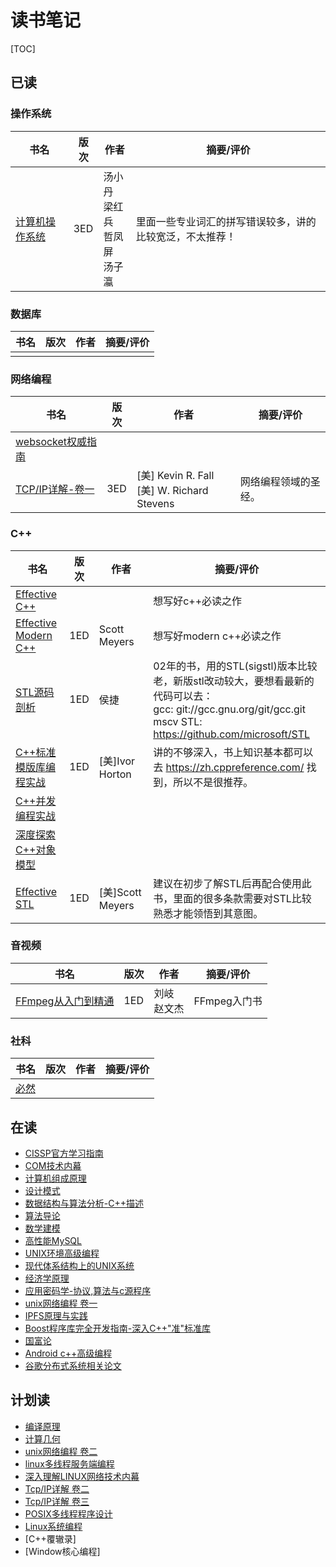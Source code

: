 # 读书笔记

[TOC]



## 已读

### 操作系统

| 书名                                                      | 版次 | 作者                                 | 摘要/评价                                                |
| --------------------------------------------------------- | ---- | ------------------------------------ | -------------------------------------------------------- |
| [计算机操作系统](THE_COMPUTER_OPERATING_SYSTEM/README.md) | 3ED  | 汤小丹<br>梁红兵<br>哲凤屏<br>汤子瀛 | 里面一些专业词汇的拼写错误较多，讲的比较宽泛，不太推荐！ |

### 数据库

| 书名 | 版次 | 作者 | 摘要/评价 |
| ---- | ---- | ---- | --------- |
|      |      |      |           |

### 网络编程

| 书名                                                         | 版次 | 作者                                          | 摘要/评价            |
| ------------------------------------------------------------ | ---- | --------------------------------------------- | -------------------- |
| [websocket权威指南](THE_DEFINITIVE_GUIDE_TO_HTML5_WEBSOCKET/README.md) |      |                                               |                      |
| [TCP/IP详解-卷一](TCP_IP_ILLUSTRATED_V1/README.md)           | 3ED  | [美] Kevin R. Fall<br>[美] W. Richard Stevens | 网络编程领域的圣经。 |

### C++

| 书名                                                         | 版次 | 作者             | 摘要/评价                                                    |
| ------------------------------------------------------------ | ---- | ---------------- | ------------------------------------------------------------ |
| [Effective C++](EFFECTIVE_CPP/README.md)                     |      |                  | 想写好c++必读之作                                            |
| [Effective Modern C++](EFFECTIVE_MODERN_CPP/README.md)       | 1ED  | Scott Meyers     | 想写好modern c++必读之作                                     |
| [STL源码剖析](THE_ANNOTATED_STL_SOURCES/README.md)           | 1ED  | 侯捷             | 02年的书，用的STL(sigstl)版本比较老，新版stl改动较大，要想看最新的代码可以去：<br>gcc: git://gcc.gnu.org/git/gcc.git<br>mscv STL: https://github.com/microsoft/STL |
| [C++标准模版库编程实战](USING_THE_CPP_STANDARD_TEMPLATE_LIBRARIES/README.md) | 1ED  | [美]Ivor Horton  | 讲的不够深入，书上知识基本都可以去 https://zh.cppreference.com/ 找到，所以不是很推荐。 |
| [C++并发编程实战](CPP_CONCURRENCY_IN_ACTION/README.md)       |      |                  |                                                              |
| [深度探索C++对象模型](INSIDE_THE_CPP_OBJECT_MODEL/README.md) |      |                  |                                                              |
| [Effective STL](EFFECTIVE_STL/README.md)                     | 1ED  | [美]Scott Meyers | 建议在初步了解STL后再配合使用此书，里面的很多条款需要对STL比较熟悉才能领悟到其意图。 |

### 音视频

| 书名                                                         | 版次 | 作者           | 摘要/评价    |
| ------------------------------------------------------------ | ---- | -------------- | ------------ |
| [FFmpeg从入门到精通](FFMPEG_FROM_BEGINNER_TO_MASTER/README.md) | 1ED  | 刘岐<br>赵文杰 | FFmpeg入门书 |

### 社科

| 书名                      | 版次 | 作者 | 摘要/评价 |
| ------------------------- | ---- | ---- | --------- |
| [必然](CERTAIN/README.md) |      |      |           |



## 在读

- [CISSP官方学习指南](CISSP_CERTIFIED_INFORMATION_SYSTEMS_SECURITY_PROFESSIONAL_OFFICIAL_STUDY_GUIDE/README.md)
- [COM技术内幕](INSIDE_COM/README.md)
- [计算机组成原理](COMPUTER_ORGANIZATIONA_AND_ARCHITECTURE/README.md)
- [设计模式](DESIGN_PATTERN/README.md)
- [数据结构与算法分析-C++描述](DATA_STRUCTURES_AND_ALGORITHM_ANALYSIS_IN_CPP/README.md)
- [算法导论](INTRODUCTION_TO_ALGORITHMS/README.md)
- [数学建模](A_FIRST_COURSE_IN_MATHEMATICAL_MODELING/README.md)
- [高性能MySQL](HIGH_PERFORMANCE_MYSQL/README.md)
- [UNIX环境高级编程](APUE/README.md)
- [现代体系结构上的UNIX系统](UNIX_SYSTEMS_FOR_MODERN_ARCHITECTURES/README.md)
- [经济学原理](THE_PRINCIPLE_OF_ECONOMICS/README.md)
- [应用密码学-协议,算法与c源程序](APPLIED_CRYPTOGRAPHY_PROTOCOLS_ALGORITHMS_AND_SOURCE_CODE_IN_C/README.md)
- [unix网络编程 卷一](UNIX_NETWORK_PROGRAMMING_V1/README.md)
- [IPFS原理与实践](PRINCIPLES_AND_PRACTICES_OF_IPFS/README.md)
- [Boost程序库完全开发指南-深入C++"准"标准库](PROFESSIONAL_BOOST_GUIDE/README.md)
- [国富论](THE_WEALTH_OF_NATIONS/README.md)
- [Android c++高级编程](PRO_ANDROID_CPP_WITH_THE_NDK/README.md)
- [谷歌分布式系统相关论文](GOOGLE_DCS_DOC/README.md)



## 计划读

- [编译原理](COMPILERS_PRINCIPLES_TECHNIQUES_TOOLS/README.md)
- [计算几何](COMPUTATIONAL_GEOMETRY/README.md)
- [unix网络编程 卷二](UNIX_NETWORK_PROGRAMMING_V2/README.md)
- [linux多线程服务端编程](MUDUO/README.md)
- [深入理解LINUX网络技术内幕](UNDERSTANDING_LINUX_NETWORK_INTERNALS/README.md)
- [Tcp/IP详解 卷二](TCP_IP_ILLUSTRATED_V2/README.md)
- [Tcp/IP详解 卷三](TCP_IP_ILLUSTRATED_V3/README.md)
- [POSIX多线程程序设计](PROGRAMMING_WITH_POSIX_THREADS/README.md)
- [Linux系统编程](LINUX_SYSTEM_PROGRAMMING/README.md)
- [C++覆辙录]
- [Window核心编程]

